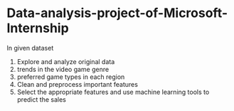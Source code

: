 # Data-analysis-project-of-Microsoft-Internship

In given dataset
1. Explore and analyze original data 
2. trends in the video game genre
3. preferred game types in each region
4. Clean and preprocess important features
5. Select the appropriate features and use machine learning tools to predict the sales

